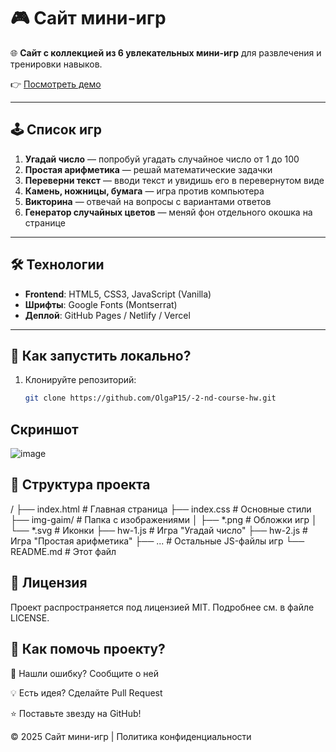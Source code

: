 # 🎮 Сайт мини-игр

🌐 **Сайт с коллекцией из 6 увлекательных мини-игр** для развлечения и тренировки навыков. 

👉 [Посмотреть демо](https://olgap15.github.io/-2-nd-course-hw/)

---

## 🕹️ Список игр

1. **Угадай число** — попробуй угадать случайное число от 1 до 100
2. **Простая арифметика** — решай математические задачки
3. **Переверни текст** — вводи текст и увидишь его в перевернутом виде
4. **Камень, ножницы, бумага** — игра против компьютера
5. **Викторина** — отвечай на вопросы с вариантами ответов
6. **Генератор случайных цветов** — меняй фон отдельного окошка на странице

---

## 🛠 Технологии

- **Frontend**: HTML5, CSS3, JavaScript (Vanilla)
- **Шрифты**: Google Fonts (Montserrat)
- **Деплой**: GitHub Pages / Netlify / Vercel

---

## 🚀 Как запустить локально?

1. Клонируйте репозиторий:
   ```bash
   git clone https://github.com/OlgaP15/-2-nd-course-hw.git

##  Скриншот

![image](https://github.com/user-attachments/assets/2e8b1d00-0b1a-4fb4-a94e-541858f577bb)

## 📁 Структура проекта
/
├── index.html          # Главная страница
├── index.css           # Основные стили
├── img-gaim/           # Папка с изображениями
│   ├── *.png           # Обложки игр
│   └── *.svg           # Иконки
├── hw-1.js             # Игра "Угадай число"
├── hw-2.js             # Игра "Простая арифметика"
├── ...                 # Остальные JS-файлы игр
└── README.md           # Этот файл


## 📄 Лицензия
Проект распространяется под лицензией MIT. Подробнее см. в файле LICENSE.


## 🤝 Как помочь проекту?

🐞 Нашли ошибку? Сообщите о ней

💡 Есть идея? Сделайте Pull Request

⭐ Поставьте звезду на GitHub!

© 2025 Сайт мини-игр | Политика конфиденциальности
